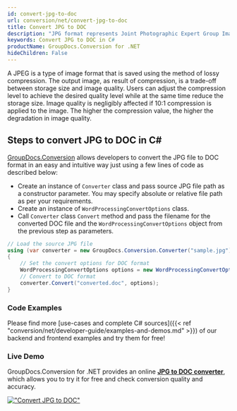 ```yaml
---
id: convert-jpg-to-doc
url: conversion/net/convert-jpg-to-doc
title: Convert JPG to DOC
description: "JPG format represents Joint Photographic Expert Group Image File with .jpg extension. Learn how to convert JPG to DOC file programmatically in C# language using GroupDocs.Conversion for .NET library."
keywords: Convert JPG to DOC in C#
productName: GroupDocs.Conversion for .NET
hideChildren: False
---
```


A JPEG is a type of image format that is saved using the method of lossy compression. The output image, as result of compression, is a trade-off between storage size and image quality. Users can adjust the compression level to achieve the desired quality level while at the same time reduce the storage size. Image quality is negligibly affected if 10:1 compression is applied to the image.  The higher the compression value, the higher the degradation in image quality.

## Steps to convert JPG to DOC in C#

[GroupDocs.Conversion](https://products.groupdocs.com/conversion/net) allows developers to convert the JPG file to DOC format in an easy and intuitive way just using a few lines of code as described below:

* Create an instance of `Converter` class and pass source JPG file path as a constructor parameter. You may specify absolute or relative file path as per your requirements. 
* Create an instance of `WordProcessingConvertOptions` class.
* Call `Converter` class `Convert` method and pass the filename for the converted DOC file and the `WordProcessingConvertOptions` object from the previous step as parameters.

```csharp
// Load the source JPG file
using (var converter = new GroupDocs.Conversion.Converter("sample.jpg"))
{
    // Set the convert options for DOC format
    WordProcessingConvertOptions options = new WordProcessingConvertOptions();
    // Convert to DOC format
    converter.Convert("converted.doc", options);
}
```

### Code Examples

Please find more [use-cases and complete C# sources]({{< ref "conversion/net/developer-guide/examples-and-demos.md" >}}) of our backend and frontend examples and try them for free!

### Live Demo

GroupDocs.Conversion for .NET provides an online [**JPG to DOC converter**](https://products.groupdocs.app/conversion/jpg-to-doc), which allows you to try it for free and check conversion quality and accuracy.

[!["Convert JPG to DOC"](conversion/net/images/convert-jpg-to-doc.png)](https://products.groupdocs.app/conversion/jpg-to-doc)